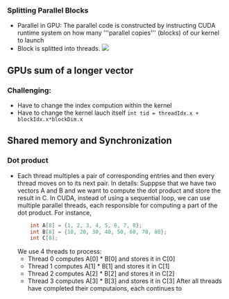 ### Splitting Parallel Blocks

- Parallel in GPU: The parallel code is constructed by instructing CUDA runtime system on how many '''parallel copies''' (blocks) of our kernel to launch
- Block is splitted into threads.
![](resourses/images/image.png)
## GPUs sum of a longer vector
### Challenging:
- Have to change the index compution within the kernel
- Have to change the kernel lauch itself
```int tid = threadIdx.x + blockIdx.x*blockDim.x```

## Shared memory and Synchronization
### Dot product
- Each thread multiples a pair of corresponding entries and then every thread moves on to its next pair. In details:
    Supppse that we have two vectors A and B and we want to compute the dot product and store the result in C.
    In CUDA, instead of using a sequential loop, we can use multiple parallel threads, each responsible for computing a part of the dot product.
    For instance,  
    ```c
        int A[8] = {1, 2, 3, 4, 5, 6, 7, 8};
        int B[8] = {10, 20, 30, 40, 50, 60, 70, 80};
        int C[8]; 
    ```
    We use 4 threads to process:
    - Thread 0 computes A[0] * B[0] and stores it in C[0]
    - Thread 1 computes A[1] * B[1] and stores it in C[1]
    - Thread 2 computes A[2] * B[2] and stores it in C[2]
    - Thread 3 computes A[3] * B[3] and stores it in C[3]
    After all threads have completed their computaions, each continues to 